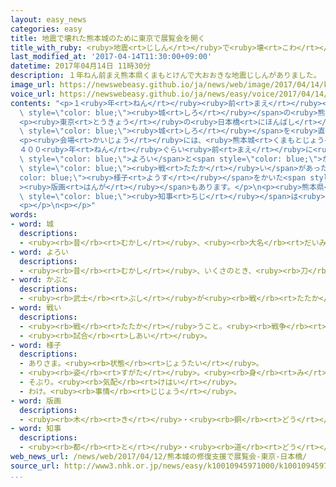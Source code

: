```yaml
---
layout: easy_news
categories: easy
title: 地震で壊れた熊本城のために東京で展覧会を開く
title_with_ruby: <ruby>地震<rt>じしん</rt></ruby>で<ruby>壊<rt>こわ</rt></ruby>れた<ruby>熊本城<rt>くまもとじょう</rt></ruby>のために<ruby>東京<rt>とうきょう</rt></ruby>で<ruby>展覧会<rt>てんらんかい</rt></ruby>を<ruby>開<rt>ひら</rt></ruby>く
last_modified_at: '2017-04-14T11:30:00+09:00'
datetime: 2017年04月14日 11時30分
description: １年ねん前まえ熊本県くまもとけんで大おおきな地震じしんがありました。
image_url: https://newswebeasy.github.io/ja/news/web/image/2017/04/14/k10010945971000.jpg
voice_url: https://newswebeasy.github.io/ja/news/easy/voice/2017/04/14/k10010945971000.mp3
contents: "<p>１<ruby>年<rt>ねん</rt></ruby><ruby>前<rt>まえ</rt></ruby><ruby>熊本県<rt>くまもとけん</rt></ruby>で<ruby>大<rt>おお</rt></ruby>きな<ruby>地震<rt>じしん</rt></ruby>がありました。<ruby>有名<rt>ゆうめい</rt></ruby>な<span\
  \ style=\"color: blue;\"><ruby>城<rt>しろ</rt></ruby></span>の<ruby>熊本城<rt>くまもとじょう</rt></ruby>はこの<ruby>地震<rt>じしん</rt></ruby>で<ruby>壊<rt>こわ</rt></ruby>れて、<ruby>今<rt>いま</rt></ruby>も<ruby>直<rt>なお</rt></ruby>しています。</p>\n\
  <p><ruby>東京<rt>とうきょう</rt></ruby>の<ruby>日本橋<rt>にほんばし</rt></ruby>にあるデパートでは、<ruby>２４日<rt>にじゅうよっか</rt></ruby>まで<ruby>熊本城<rt>くまもとじょう</rt></ruby>の<ruby>展覧会<rt>てんらんかい</rt></ruby>を<ruby>開<rt>ひら</rt></ruby>いています。<ruby>展覧会<rt>てんらんかい</rt></ruby>を<ruby>見<rt>み</rt></ruby>る<ruby>人<rt>ひと</rt></ruby>が<ruby>払<rt>はら</rt></ruby>ったお<ruby>金<rt>かね</rt></ruby>は、<ruby>全部<rt>ぜんぶ</rt></ruby><span\
  \ style=\"color: blue;\"><ruby>城<rt>しろ</rt></ruby></span>を<ruby>直<rt>なお</rt></ruby>すために<ruby>使<rt>つか</rt></ruby>います。</p>\n\
  <p><ruby>会場<rt>かいじょう</rt></ruby>には、<ruby>熊本城<rt>くまもとじょう</rt></ruby>に<ruby>関係<rt>かんけい</rt></ruby>があるいろいろな<ruby>物<rt>もの</rt></ruby>が７０ぐらい<ruby>並<rt>なら</rt></ruby>んでいます。\n\
  ４００<ruby>年<rt>ねん</rt></ruby>ぐらい<ruby>前<rt>まえ</rt></ruby>に<ruby>熊本城<rt>くまもとじょう</rt></ruby>を<ruby>建<rt>た</rt></ruby>てた<ruby>加藤<rt>かとう</rt></ruby><ruby>清正<rt>きよまさ</rt></ruby>が<ruby>使<rt>つか</rt></ruby>っていた<ruby>立派<rt>りっぱ</rt></ruby>な<span\
  \ style=\"color: blue;\">よろい</span>と<span style=\"color: blue;\">かぶと</span>もあります。１４０<ruby>年<rt>ねん</rt></ruby><ruby>前<rt>まえ</rt></ruby>に<ruby>熊本城<rt>くまもとじょう</rt></ruby>で<span\
  \ style=\"color: blue;\"><ruby>戦<rt>たたか</rt></ruby>い</span>があったときの<span style=\"\
  color: blue;\"><ruby>様子<rt>ようす</rt></ruby></span>をかいた<span style=\"color: blue;\"\
  ><ruby>版画<rt>はんが</rt></ruby></span>もあります。</p>\n<p><ruby>熊本県<rt>くまもとけん</rt></ruby>の<span\
  \ style=\"color: blue;\"><ruby>知事<rt>ちじ</rt></ruby></span>は<ruby>会場<rt>かいじょう</rt></ruby>で「<ruby>皆<rt>みな</rt></ruby>さん、ありがとうございます。<ruby>頑張<rt>がんば</rt></ruby>って<ruby>熊本城<rt>くまもとじょう</rt></ruby>を<ruby>早<rt>はや</rt></ruby>く<ruby>直<rt>なお</rt></ruby>したいと<ruby>思<rt>おも</rt></ruby>います」と<ruby>言<rt>い</rt></ruby>いました。</p>\n\
  <p></p>\n<p></p>"
words:
- word: 城
  descriptions:
  - <ruby><rb>昔</rb><rt>むかし</rt></ruby>、<ruby><rb>大名</rb><rt>だいみょう</rt></ruby>などが、<ruby><rb>敵</rb><rt>てき</rt></ruby>を<ruby><rb>防</rb><rt>ふせ</rt></ruby>ぐために<ruby><rb>造</rb><rt>つく</rt></ruby>った<ruby><rb>大</rb><rt>おお</rt></ruby>がかりな<ruby><rb>建物</rb><rt>たてもの</rt></ruby>。
- word: よろい
  descriptions:
  - <ruby><rb>昔</rb><rt>むかし</rt></ruby>、いくさのとき、<ruby><rb>刀</rb><rt>かたな</rt></ruby>や<ruby><rb>矢</rb><rt>や</rt></ruby>から<ruby><rb>身</rb><rt>み</rt></ruby>を<ruby><rb>守</rb><rt>まも</rt></ruby>るために<ruby><rb>着</rb><rt>き</rt></ruby>たもの。
- word: かぶと
  descriptions:
  - <ruby><rb>武士</rb><rt>ぶし</rt></ruby>が<ruby><rb>戦</rb><rt>たたか</rt></ruby>いのときに<ruby><rb>頭</rb><rt>あたま</rt></ruby>を<ruby><rb>守</rb><rt>まも</rt></ruby>るためにかぶったもの。
- word: 戦い
  descriptions:
  - <ruby><rb>戦</rb><rt>たたか</rt></ruby>うこと。<ruby><rb>戦争</rb><rt>せんそう</rt></ruby>。<ruby><rb>争</rb><rt>あらそ</rt></ruby>い。
  - <ruby><rb>試合</rb><rt>しあい</rt></ruby>。
- word: 様子
  descriptions:
  - ありさま。<ruby><rb>状態</rb><rt>じょうたい</rt></ruby>。
  - <ruby><rb>姿</rb><rt>すがた</rt></ruby>。<ruby><rb>身</rb><rt>み</rt></ruby>なり。
  - そぶり。<ruby><rb>気配</rb><rt>けはい</rt></ruby>。
  - わけ。<ruby><rb>事情</rb><rt>じじょう</rt></ruby>。
- word: 版画
  descriptions:
  - <ruby><rb>木</rb><rt>き</rt></ruby>・<ruby><rb>銅</rb><rt>どう</rt></ruby>・<ruby><rb>石</rb><rt>いし</rt></ruby>などの<ruby><rb>板</rb><rt>いた</rt></ruby>に<ruby><rb>絵</rb><rt>え</rt></ruby>をほり、インクや<ruby><rb>絵</rb><rt>え</rt></ruby>の<ruby><rb>具</rb><rt>ぐ</rt></ruby>などをつけて、それを<ruby><rb>紙</rb><rt>かみ</rt></ruby>にうつした<ruby><rb>絵</rb><rt>え</rt></ruby>。
- word: 知事
  descriptions:
  - <ruby><rb>都</rb><rt>と</rt></ruby>・<ruby><rb>道</rb><rt>どう</rt></ruby>・<ruby><rb>府</rb><rt>ふ</rt></ruby>・<ruby><rb>県</rb><rt>けん</rt></ruby>などの<ruby><rb>政治</rb><rt>せいじ</rt></ruby>をとる、いちばん<ruby><rb>上</rb><rt>うえ</rt></ruby>の<ruby><rb>役目</rb><rt>やくめ</rt></ruby>。また、その<ruby><rb>人</rb><rt>ひと</rt></ruby>。
web_news_url: /news/web/2017/04/12/熊本城の修復支援で展覧会-東京-日本橋/
source_url: http://www3.nhk.or.jp/news/easy/k10010945971000/k10010945971000.html
...
```

